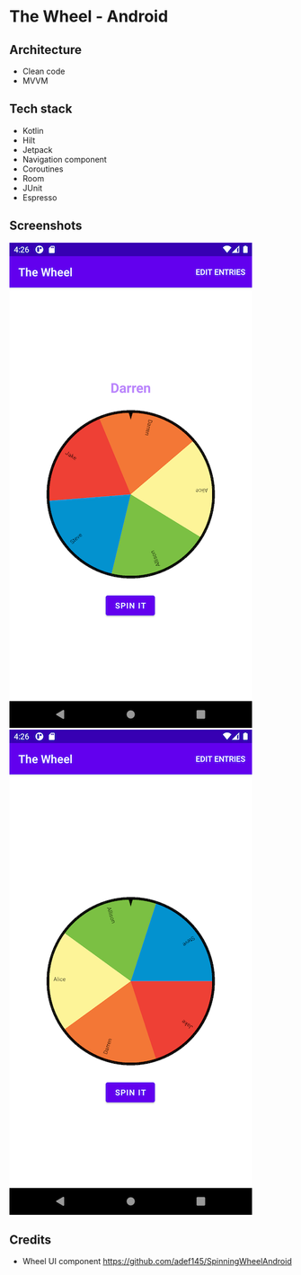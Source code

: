 The Wheel - Android
====================================


Architecture
------------
- Clean code
- MVVM

Tech stack
------------
- Kotlin
- Hilt
- Jetpack
- Navigation component
- Coroutines
- Room
- JUnit
- Espresso


Screenshots
-------------
![alt text](screenshots/screen_shot2.PNG)   ![alt text](screenshots/screen_shot1.PNG)



Credits
-------
- Wheel UI component https://github.com/adef145/SpinningWheelAndroid
